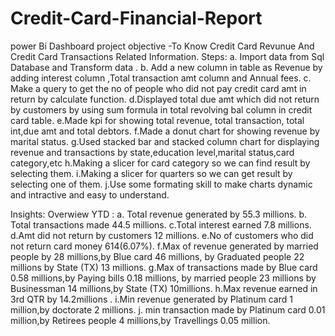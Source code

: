 # Credit-Card-Financial-Report
power Bi Dashboard
project objective -To Know Credit Card Revunue And Credit Card Transactions Related Information.
  Steps:       a. Import data from Sql Database and Transform data .
               b. Add a new column in table as Revenue by adding interest column ,Total transaction amt column and Annual fees.
               c. Make a query to get the no of  people who did not pay credit card amt in return by calculate function.
               d.Displayed total due amt which did not return by customers by using sum formula in total revolving bal column in credit card table.
               e.Made kpi for showing  total revenue, total transaction, total int,due amt and total debtors.
               f.Made a donut chart for showing revenue by marital status.
               g.Used stacked bar and stacked column chart for displaying revenue and transactions by state,education level,marital status,card category,etc
               h.Making a slicer for card category so we can find result by selecting them.
               i.Making a slicer for quarters so we can get result by selecting one of them.
               j.Use some formating skill to make charts dynamic and intractive and easy to understand.

Insights:
      Overwiew YTD :
                   a. Total revenue generated by 55.3 millions.
                   b. Total transactions made 44.5 millions.
                   c.Total interest earned 7.8 millions.
                   d.Amt did not return by customers 12 millions.
                   e.No of customers who did not return card money 614(6.07%).
                   f.Max of revenue generated by married people by 28 millions,by Blue card 46 millions, by Graduated people 22 millions
                    by State (TX) 13 millions.
                   g.Max of transactions made by Blue card 0.58 millions,by Paying bills 0.18 millions, by married people 23 millions
                    by Businessman 14 millions,by State (TX) 10millions.
                   h.Max revenue earned in 3rd QTR by 14.2millions .
                   i.Min revenue generated by Platinum card 1 million,by doctorate 2 millions.
                   j. min transaction made by Platinum card 0.01 million,by Retirees people 4 millions,by Travellings 0.05 million.
                    
            
